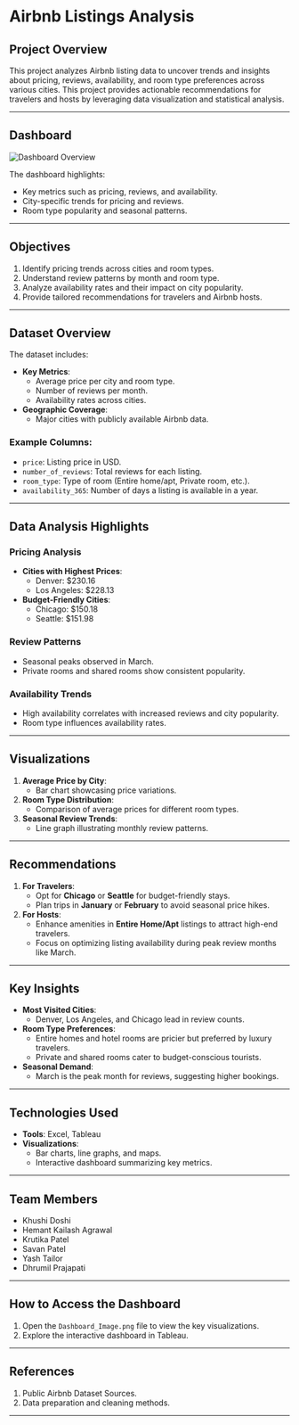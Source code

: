 # Airbnb Listings Analysis

## Project Overview
This project analyzes Airbnb listing data to uncover trends and insights about pricing, reviews, availability, and room type preferences across various cities. This project provides actionable recommendations for travelers and hosts by leveraging data visualization and statistical analysis.

---

## Dashboard
![Dashboard Overview](image/Dashboard_Image.png)

The dashboard highlights:
- Key metrics such as pricing, reviews, and availability.
- City-specific trends for pricing and reviews.
- Room type popularity and seasonal patterns.

---

## Objectives
1. Identify pricing trends across cities and room types.
2. Understand review patterns by month and room type.
3. Analyze availability rates and their impact on city popularity.
4. Provide tailored recommendations for travelers and Airbnb hosts.

---

## Dataset Overview
The dataset includes:
- **Key Metrics**:
  - Average price per city and room type.
  - Number of reviews per month.
  - Availability rates across cities.
- **Geographic Coverage**:
  - Major cities with publicly available Airbnb data.

### Example Columns:
- `price`: Listing price in USD.
- `number_of_reviews`: Total reviews for each listing.
- `room_type`: Type of room (Entire home/apt, Private room, etc.).
- `availability_365`: Number of days a listing is available in a year.

---

## Data Analysis Highlights
### Pricing Analysis
- **Cities with Highest Prices**:
  - Denver: $230.16
  - Los Angeles: $228.13
- **Budget-Friendly Cities**:
  - Chicago: $150.18
  - Seattle: $151.98

### Review Patterns
- Seasonal peaks observed in March.
- Private rooms and shared rooms show consistent popularity.

### Availability Trends
- High availability correlates with increased reviews and city popularity.
- Room type influences availability rates.

---

## Visualizations
1. **Average Price by City**:
   - Bar chart showcasing price variations.
2. **Room Type Distribution**:
   - Comparison of average prices for different room types.
3. **Seasonal Review Trends**:
   - Line graph illustrating monthly review patterns.

---

## Recommendations
1. **For Travelers**:
   - Opt for **Chicago** or **Seattle** for budget-friendly stays.
   - Plan trips in **January** or **February** to avoid seasonal price hikes.
2. **For Hosts**:
   - Enhance amenities in **Entire Home/Apt** listings to attract high-end travelers.
   - Focus on optimizing listing availability during peak review months like March.

---

## Key Insights
- **Most Visited Cities**:
  - Denver, Los Angeles, and Chicago lead in review counts.
- **Room Type Preferences**:
  - Entire homes and hotel rooms are pricier but preferred by luxury travelers.
  - Private and shared rooms cater to budget-conscious tourists.
- **Seasonal Demand**:
  - March is the peak month for reviews, suggesting higher bookings.

---

## Technologies Used
- **Tools**: Excel, Tableau
- **Visualizations**:
  - Bar charts, line graphs, and maps.
  - Interactive dashboard summarizing key metrics.

---

## Team Members
- Khushi Doshi  
- Hemant Kailash Agrawal  
- Krutika Patel  
- Savan Patel  
- Yash Tailor  
- Dhrumil Prajapati  

---

## How to Access the Dashboard
1. Open the `Dashboard_Image.png` file to view the key visualizations.
2. Explore the interactive dashboard in Tableau.

---

## References
1. Public Airbnb Dataset Sources.
2. Data preparation and cleaning methods.

---

